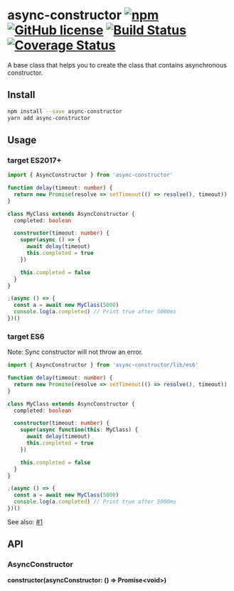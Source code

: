# async-constructor [![npm](https://img.shields.io/npm/v/async-constructor.svg?maxAge=2592000)](https://www.npmjs.com/package/async-constructor) [![GitHub license](https://img.shields.io/badge/license-MIT-blue.svg)](https://raw.githubusercontent.com/BlackGlory/async-constructor/master/LICENSE) [![Build Status](https://travis-ci.org/BlackGlory/async-constructor.svg?branch=master)](https://travis-ci.org/BlackGlory/async-constructor) [![Coverage Status](https://coveralls.io/repos/github/BlackGlory/async-constructor/badge.svg)](https://coveralls.io/github/BlackGlory/async-constructor)

A base class that helps you to create the class that contains asynchronous constructor.

## Install

```sh
npm install --save async-constructor
yarn add async-constructor
```

## Usage

### target ES2017+

```ts
import { AsyncConstructor } from 'async-constructor'

function delay(timeout: number) {
  return new Promise(resolve => setTimeout(() => resolve(), timeout))
}

class MyClass extends AsyncConstructor {
  completed: boolean

  constructor(timeout: number) {
    super(async () => {
      await delay(timeout)
      this.completed = true
    })

    this.completed = false
  }
}

;(async () => {
  const a = await new MyClass(5000)
  console.log(a.completed) // Print true after 5000ms
})()
```

### target ES6

Note: Sync constructor will not throw an error.

```ts
import { AsyncConstructor } from 'async-constructor/lib/es6'

function delay(timeout: number) {
  return new Promise(resolve => setTimeout(() => resolve(), timeout))
}

class MyClass extends AsyncConstructor {
  completed: boolean

  constructor(timeout: number) {
    super(async function(this: MyClass) {
      await delay(timeout)
      this.completed = true
    })

    this.completed = false
  }
}

;(async () => {
  const a = await new MyClass(5000)
  console.log(a.completed) // Print true after 5000ms
})()
```

See also: [#1](https://github.com/BlackGlory/async-constructor/issues/1)

## API

### AsyncConstructor

**constructor(asyncConstructor: () => Promise\<void>)**
